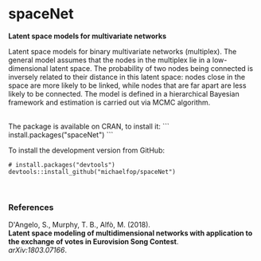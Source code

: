 # spaceNet
**Latent space models for multivariate networks**

Latent space models for binary multivariate networks (multiplex). The general model assumes that the nodes in the multiplex lie in a low-dimensional latent space. The probability of two nodes being connected is inversely related to their distance in this latent space: nodes close in the space are more likely to be linked, while nodes that are far apart are less likely to be connected. The model is defined in a hierarchical Bayesian framework and estimation is carried out via MCMC algorithm.

<br>
The package is available on CRAN, to install it:
```
install.packages("spaceNet")
```

To install the development version from GitHub:

```
# install.packages("devtools")
devtools::install_github("michaelfop/spaceNet")
```

<br>

### References

D'Angelo, S., Murphy, T. B., Alfò, M. (2018).<br>
**Latent space modeling of multidimensional networks with application to the exchange of votes in Eurovision Song Contest**.<br>
*arXiv:1803.07166*.
